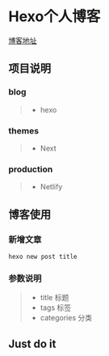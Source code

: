 
# Hexo个人博客

[博客地址](https://www.zhourenyou.com)

## 项目说明

### blog 
>* hexo

### themes 
>* Next

### production 
>* Netlify

## 博客使用

### 新增文章

`hexo new post title`

### 参数说明
>* title 标题
>* tags  标签
>* categories 分类

## Just do it